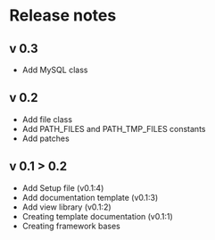 Release notes
=============

v 0.3
-------------
* Add MySQL class

v 0.2
-------------
* Add file class
* Add PATH_FILES and PATH_TMP_FILES constants
* Add patches

v 0.1 > 0.2
-------------
* Add Setup file (v0.1:4)
* Add documentation template (v0.1:3)
* Add view library (v0.1:2)
* Creating template documentation (v0.1:1)
* Creating framework bases
